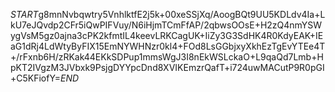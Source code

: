 $START$g8mnNvbqwtry5VnhlktfE2j5k+00xeSSjXq/AoogBQt9UU5KDLdv4Ia+LkU7eJQvdp2CFr5iQwPIFVuy/N6iHjmTCmFfAP/2qbwsOOsE+H2zQ4nmYSWygVsM5gz0ajna3cPK2kfmtIL4keevLRKCagUK+IiZy3G3SdHK4R0KdyEAK+IEaG1dRj4LdWtyByFIX15EmNYWHNzr0kl4+FOd8LsGGbjxyXkhEzTgEvYTEe4T+/rFxnb6H/zRKak44EKkSDPup1mmsWgJ3I8nEkWSLckaO+L9qaQd7Lmb+HpKT2IVgzM3JVbxk9PsjgDYYpcDnd8XVIKEmzrQafT+i724uwMACutP9R0pGI+C5KFiofY=$END$